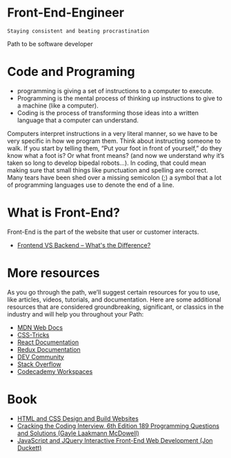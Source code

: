 # Front-End-Engineer
    Staying consistent and beating procrastination
    
Path to be software developer 
# Code and Programing
- programming is giving a set of instructions to a computer to execute.
- Programming is the mental process of thinking up instructions to give to a machine (like a computer).
- Coding is the process of transforming those ideas into a written language that a computer can understand.

Computers interpret instructions in a very literal manner, so we have to be very specific in how we program them. Think about instructing someone to walk. If you start by telling them, “Put your foot in front of yourself,” do they know what a foot is? Or what front means? (and now we understand why it’s taken so long to develop bipedal robots…). In coding, that could mean making sure that small things like punctuation and spelling are correct. Many tears have been shed over a missing semicolon (;) a symbol that a lot of programming languages use to denote the end of a line.

# What is Front-End?
Front-End is the part of the website that user or customer interacts.
* [Frontend VS Backend – What's the Difference?](https://www.freecodecamp.org/news/frontend-vs-backend-whats-the-difference/)
# More resources
As you go through the path, we’ll suggest certain resources for you to use, like articles, videos, tutorials, and documentation. Here are some additional resources that are considered groundbreaking, significant, or classics in the industry and will help you throughout your Path:
- [MDN Web Docs](https://developer.mozilla.org/en-US/)
- [CSS-Tricks](https://css-tricks.com/)
- [React Documentation](https://reactjs.org/)
- [Redux Documentation](https://redux.js.org/)
- [DEV Community](https://dev.to/)
- [Stack Overflow](https://stackoverflow.com/)
- [Codecademy Workspaces](https://www.codecademy.com/workspaces/new)

# Book 
- [HTML and CSS Design and Build Websites ](https://drive.google.com/file/d/1jRFig_MySCVb3xhkmysmMsc-epdBZ1mU/view?usp=sharing)
- [Cracking the Coding Interview, 6th Edition 189 Programming Questions and Solutions (Gayle Laakmann McDowell)](https://drive.google.com/file/d/1xYnlheBDDNLIYDqR18wHvFboMsqe2Rqz/view?usp=sharing)
- [JavaScript and JQuery Interactive Front-End Web Development (Jon Duckett)](https://drive.google.com/file/d/1e4oTsyOjDJIXWjOLj3au_hq3NzS7c6Uf/view?usp=sharing)
